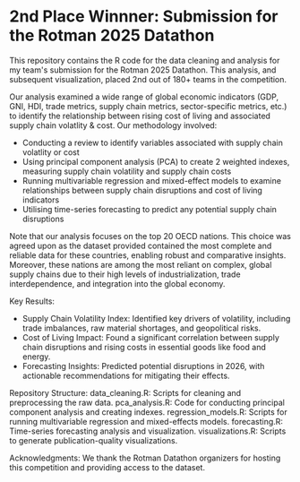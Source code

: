 # 2nd Place Winnner: Submission for the Rotman 2025 Datathon
This repository contains the R code for the data cleaning and analysis for my team's submission for the Rotman 2025 Datathon. This analysis, and subsequent visualization, placed 2nd out of 180+ teams in the competition. 

Our analysis examined a wide range of global economic indicators (GDP, GNI, HDI, trade metrics, supply chain metrics, sector-specific metrics, etc.) to identify the relationship between rising cost of living and associated supply chain volatlity & cost. Our methodology involved:  
- Conducting a review to identify variables associated with supply chain volatlity or cost
- Using principal component analysis (PCA) to create 2 weighted indexes, measuring supply chain volatility and supply chain costs
- Running multivariable regression and mixed-effect models to examine relationships between supply chain disruptions and cost of living indicators
- Utilising time-series forecasting to predict any potential supply chain disruptions

Note that our analysis focuses on the top 20 OECD nations. This choice was agreed upon as the dataset provided contained the most complete and reliable data for these countries, enabling robust and comparative insights. Moreover, these nations are among the most reliant on complex, global supply chains due to their high levels of industrialization, trade interdependence, and integration into the global economy.

Key Results:
- Supply Chain Volatility Index: Identified key drivers of volatility, including trade imbalances, raw material shortages, and geopolitical risks.
- Cost of Living Impact: Found a significant correlation between supply chain disruptions and rising costs in essential goods like food and energy.
- Forecasting Insights: Predicted potential disruptions in 2026, with actionable recommendations for mitigating their effects.
  
Repository Structure:
data_cleaning.R: Scripts for cleaning and preprocessing the raw data.
pca_analysis.R: Code for conducting principal component analysis and creating indexes.
regression_models.R: Scripts for running multivariable regression and mixed-effects models.
forecasting.R: Time-series forecasting analysis and visualization.
visualizations.R: Scripts to generate publication-quality visualizations.

Acknowledgments:
We thank the Rotman Datathon organizers for hosting this competition and providing access to the dataset. 
